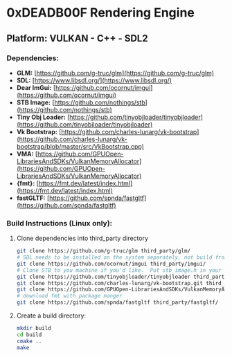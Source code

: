 # 0xDEADB00F Rendering Engine
## Platform: VULKAN - C++ - SDL2

### Dependencies:
- **GLM:** [https://github.com/g-truc/glm](https://github.com/g-truc/glm)
- **SDL:** [https://www.libsdl.org/](https://www.libsdl.org/)
- **Dear ImGui:** [https://github.com/ocornut/imgui](https://github.com/ocornut/imgui)
- **STB Image:** [https://github.com/nothings/stb](https://github.com/nothings/stb)
- **Tiny Obj Loader:** [https://github.com/tinyobjloader/tinyobjloader](https://github.com/tinyobjloader/tinyobjloader)
- **Vk Bootstrap:** [https://github.com/charles-lunarg/vk-bootstrap](https://github.com/charles-lunarg/vk-bootstrap/blob/master/src/VkBootstrap.cpp)
- **VMA:** [https://github.com/GPUOpen-LibrariesAndSDKs/VulkanMemoryAllocator](https://github.com/GPUOpen-LibrariesAndSDKs/VulkanMemoryAllocator)
- **{fmt}:** [https://fmt.dev/latest/index.html](https://fmt.dev/latest/index.html)
- **fastGLTF:** [https://github.com/spnda/fastgltf](https://github.com/spnda/fastgltf)

### Build Instructions (Linux only):
1. Clone dependencies into third_party directory
   ```bash
   git clone https://github.com/g-truc/glm third_party/glm/
   # SDL needs to be installed on the system separately, not build from within this app
   git clone https://github.com/ocornut/imgui third_party/imgui/
   # Clone STB to you machine if you'd like.  Put stb_image.h in your /usr/include.
   git clone https://github.com/tinyobjloader/tinyobjloader third_party/tinyobjloader/
   git clone https://github.com/charles-lunarg/vk-bootstrap.git third_party/vk-bootstrap/
   git clone https://github.com/GPUOpen-LibrariesAndSDKs/VulkanMemoryAllocator third_party/VulkanMemoryAllocator/
   # download fmt with package manger
   git clone https://github.com/spnda/fastgltf third_party/fastgltf/
   
2. Create a build directory:
   ```bash
   mkdir build
   cd build
   cmake ..
   make

